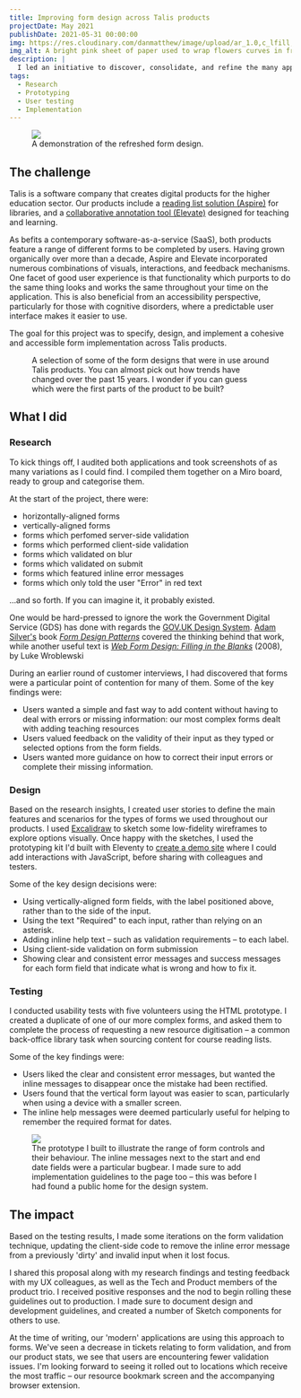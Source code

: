 ```yaml
---
title: Improving form design across Talis products
projectDate: May 2021
publishDate: 2021-05-31 00:00:00
img: https://res.cloudinary.com/danmatthew/image/upload/ar_1.0,c_lfill,w_600/Case%20Study%20Assets/talis.github.io_bootstrap-theme_forms__jblsox.webp
img_alt: A bright pink sheet of paper used to wrap flowers curves in front of rich blue background
description: |
  I led an initiative to discover, consolidate, and refine the many approaches to forms and form validation used across Talis products. I reduced errors, support tickets, technical and design debt.
tags:
  - Research
  - Prototyping
  - User testing
  - Implementation
---
```

<figure>
<picture>
<img src="https://res.cloudinary.com/danmatthew/image/upload/v1691504003/Case%20Study%20Assets/talis.github.io_bootstrap-theme_forms__jblsox.webp" />
</picture>
<figcaption>A demonstration of the refreshed form design.</figcaption>
</figure>

## The challenge

Talis is a software company that creates digital products for the higher education sector. Our products include a [reading list solution (Aspire)](https://talis.com/aspire) for libraries, and a [collaborative annotation tool (Elevate)](https://talis.com/elevate) designed for teaching and learning.

As befits a contemporary software-as-a-service (SaaS), both products feature a range of different forms to be completed by users. Having grown organically over more than a decade, Aspire and Elevate incorporated numerous combinations of visuals, interactions, and feedback mechanisms. One facet of good user experience is that functionality which purports to do the same thing looks and works the same throughout your time on the application. This is also beneficial from an accessibility perspective, particularly for those with cognitive disorders, where a predictable user interface makes it easier to use.

The goal for this project was to specify, design, and implement a cohesive and accessible form implementation across Talis products.

<figure>
  <picture>
    <img src="https://res.cloudinary.com/danmatthew/image/upload/v1691504003/Case%20Study%20Assets/Aspire_-_Frame_1_g3skkr.webp" alt="">
  </picture>
  <figcaption>A selection of some of the form designs that were in use around Talis products. You can almost pick out how trends have changed over the past 15 years. I wonder if you can guess which were the first parts of the product to be built?</figcaption>
</figure>

## What I did

### Research
To kick things off, I audited both applications and took screenshots of as many variations as I could find. I compiled them together on a Miro board, ready to group and categorise them.

At the start of the project, there were:

- horizontally-aligned forms
- vertically-aligned forms
- forms which perfomed server-side validation
- forms which performed client-side validation
- forms which validated on blur
- forms which validated on submit
- forms which featured inline error messages
- forms which only told the user "Error" in red text

…and so forth. If you can imagine it, it probably existed.

One would be hard-pressed to ignore the work the Government Digital Service (GDS) has done with regards the [GOV.UK Design System](https://design-system.service.gov.uk/). [Adam Silver's](https://adamsilver.io/) book <cite><a href="https://www.smashingmagazine.com/printed-books/form-design-patterns/">Form Design Patterns</a></cite> covered the thinking behind that work, while another useful text is <cite><a href="https://www.lukew.com/resources/web_form_design.asp">Web Form Design: Filling in the Blanks</a></cite> (2008), by Luke Wroblewski

During an earlier round of customer interviews, I had discovered that forms were a particular point of contention for many of them. Some of the key findings were:

- Users wanted a simple and fast way to add content without having to deal with errors or missing information: our most complex forms dealt with adding teaching resources
- Users valued feedback on the validity of their input as they typed or selected options from the form fields.
- Users wanted more guidance on how to correct their input errors or complete their missing information.

### Design
Based on the research insights, I created user stories to define the main features and scenarios for the types of forms we used throughout our products. I used [Excalidraw](https://excalidraw.com)  to sketch some low-fidelity wireframes to explore options visually. Once happy with the sketches, I used the prototyping kit I'd built with Eleventy to [create a demo site](https://talis.github.io/bootstrap-theme/forms/) where I could add interactions with JavaScript, before sharing with colleagues and testers.

Some of the key design decisions were:
- Using vertically-aligned form fields, with the label positioned above, rather than to the side of the input.
- Using the text "Required" to each input, rather than relying on an asterisk.
- Adding inline help text – such as validation requirements – to each label.
- Using client-side validation on form submission
- Showing clear and consistent error messages and success messages for each form field that indicate what is wrong and how to fix it.

### Testing
I conducted usability tests with five volunteers using the HTML prototype. I created a duplicate of one of our more complex forms, and asked them to complete the process of requesting a new resource digitisation – a common back-office library task when sourcing content for course reading lists.

Some of the key findings were:

- Users liked the clear and consistent error messages, but wanted the inline messages to disappear once the mistake had been rectified.
- Users found that the vertical form layout was easier to scan, particularly when using a device with a smaller screen.
- The inline help messages were deemed particularly useful for helping to remember the required format for dates.

<figure>
<picture>
<img src="https://res.cloudinary.com/danmatthew/image/upload/v1691504003/Case%20Study%20Assets/talis.github.io_bootstrap-theme_forms__jblsox.webp" />
</picture>
<figcaption>The prototype I built to illustrate the range of form controls and their behaviour. The inline messages next to the start and end date fields were a particular bugbear. I made sure to add implementation guidelines to the page too – this was before I had found a public home for the design system.</figcaption>
</figure>

## The impact

Based on the testing results, I made some iterations on the form validation technique, updating the client-side code to remove the inline error message from a previously 'dirty' and invalid input when it lost focus.

I shared this proposal along with my research findings and testing feedback with my UX colleagues, as well as the Tech and Product members of the product trio. I received positive responses and the nod to begin rolling these guidelines out to production. I made sure to document design and development guidelines, and created a number of Sketch components for others to use.

At the time of writing, our 'modern' applications are using this approach to forms. We've seen a decrease in tickets relating to form validation, and from our product stats, we see that users are encountering fewer validation issues. I'm looking forward to seeing it rolled out to locations which receive the most traffic – our resource bookmark screen and the accompanying browser extension.
